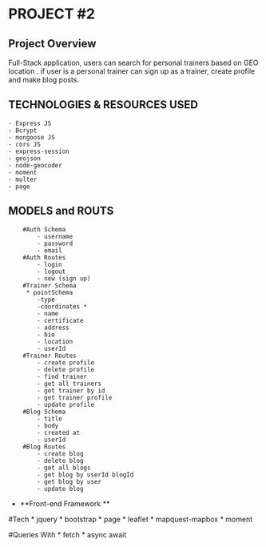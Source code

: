 # PROJECT #2

## Project Overview

Full-Stack application, users can search for personal trainers based on GEO location .
if user is a personal trainer can sign up as a trainer, create profile and make blog posts.

## TECHNOLOGIES & RESOURCES USED

    - Express JS
    - Bcrypt 
    - mongoose JS
    - cors JS
    - express-session
    - geojson
    - node-geocoder
    - moment 
    - multer
    - page


## MODELS and ROUTS
        #Auth Schema
            - username
            - password
            - email
        #Auth Routes
            - login
            - logout
            - new (sign up)     
        #Trainer Schema
         * pointSchema
            -type
            -coordinates *
            - name
            - certificate
            - address
            - bio
            - location
            - userId
        #Trainer Routes
            - create profile
            - delete profile
            - find trainer
            - get all trainers
            - get trainer by id
            - get trainer profile
            - update profile
        #Blog Schema
            - title
            - body
            - created at
            - userId
        #Blog Routes
            - create blog
            - delete blog
            - get all blogs
            - get blog by userId blogId
            - get blog by user
            - update blog
         

- **Front-end Framework **

#Tech
    * jquery
    * bootstrap
    * page
    * leaflet
    * mapquest-mapbox
    * moment

#Queries With
    * fetch
    * async await

